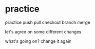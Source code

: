 # practice
practice push pull checkout branch merge



let's agree on some different changes

what's going on?
change it again

